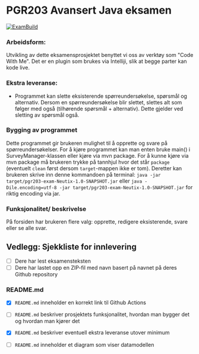 # PGR203 Avansert Java eksamen

[![ExamBuild](https://github.com/kristiania-pgr203-2021/pgr203-exam-Neutix/actions/workflows/maven.yml/badge.svg?branch=master)](https://github.com/kristiania-pgr203-2021/pgr203-exam-Neutix/actions/workflows/maven.yml)

### Arbeidsform:
Utvikling av dette eksamensprosjektet benyttet vi oss av verktøy som "Code With Me". Det er en plugin som brukes via Intelliji, slik at
begge parter kan kode live. 

### Ekstra leveranse:
* Programmet kan slette eksisterende spørreundersøkelse, spørsmål og alternativ. Dersom en spørreundersøkelse blir slettet, slettes alt som
følger med også (tilhørende spørsmål + alternativ). Dette gjelder ved sletting av spørsmål også. 

### Bygging av programmet
Dette programmet gir brukeren mulighet til å opprette og svare på spørreundersøkelser. For å kjøre programmet kan man enten bruke main() i SurveyManager-klassen eller kjøre via mvn package.
For å kunne kjøre via mvn package må brukeren trykke på tannhjul hvor det står `package` (eventuelt `clean` først dersom `target`-mappen ikke er tom). Deretter kan brukeren skrive inn denne kommandoen på terminal: 
`java -jar target/pgr203-exam-Neutix-1.0-SNAPSHOT.jar` eller `java -Dile.encoding=utf-8 -jar target/pgr203-exam-Neutix-1.0-SNAPSHOT.jar` for riktig encoding via jar. 

### Funksjonalitet/ beskrivelse
På forsiden har brukeren flere valg: opprette, redigere eksisterende, svare eller se alle svar.

## Vedlegg: Sjekkliste for innlevering

* [ ] Dere har lest eksamensteksten
* [ ] Dere har lastet opp en ZIP-fil med navn basert på navnet på deres Github repository

### README.md

* [x] `README.md` inneholder en korrekt link til Github Actions
* [ ] `README.md` beskriver prosjektets funksjonalitet, hvordan man bygger det og hvordan man kjører det
* [x] `README.md` beskriver eventuell ekstra leveranse utover minimum
* [ ] `README.md` inneholder et diagram som viser datamodellen

